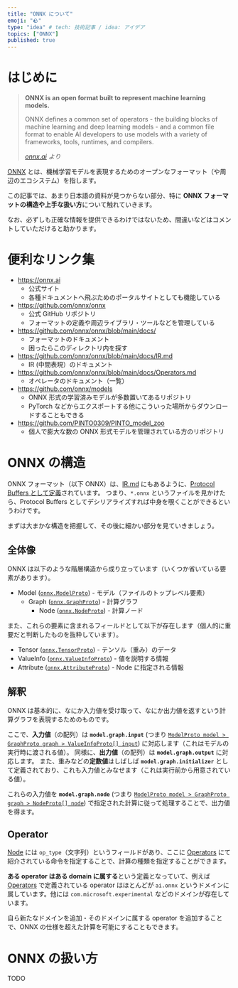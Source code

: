 ```yaml
---
title: "ONNX について"
emoji: "🪨"
type: "idea" # tech: 技術記事 / idea: アイデア
topics: ["ONNX"]
published: true
---
```


# はじめに

> **ONNX is an open format built to represent machine learning models.**
>
> ONNX defines a common set of operators -
> the building blocks of machine learning and deep learning models -
> and a common file format to enable AI developers to use models with
> a variety of frameworks, tools, runtimes, and compilers.
>
> *[onnx.ai](https://onnx.ai/) より*

[ONNX](https://github.com/onnx/onnx) とは、機械学習モデルを表現するためのオープンなフォーマット（や周辺のエコシステム）を指します。

この記事では、あまり日本語の資料が見つからない部分、特に **ONNX フォーマットの構造や上手な扱い方**について触れていきます。

なお、必ずしも正確な情報を提供できるわけではないため、間違いなどはコメントしていただけると助かります。

# 便利なリンク集

- https://onnx.ai
    - 公式サイト
    - 各種ドキュメントへ飛ぶためのポータルサイトとしても機能している
- https://github.com/onnx/onnx
    - 公式 GitHub リポジトリ
    - フォーマットの定義や周辺ライブラリ・ツールなどを管理している
- https://github.com/onnx/onnx/blob/main/docs/
    - フォーマットのドキュメント
    - 困ったらこのディレクトリ内を探す
- https://github.com/onnx/onnx/blob/main/docs/IR.md
    - IR (中間表現）のドキュメント
- https://github.com/onnx/onnx/blob/main/docs/Operators.md
    - オペレータのドキュメント（一覧）
- https://github.com/onnx/models
    - ONNX 形式の学習済みモデルが多数置いてあるリポジトリ
    - PyTorch などからエクスポートする他にこういった場所からダウンロードすることもできる
- https://github.com/PINTO0309/PINTO_model_zoo
    - 個人で膨大な数の ONNX 形式モデルを管理されている方のリポジトリ

# ONNX の構造

ONNX フォーマット（以下 ONNX）は、[IR.md](https://github.com/onnx/onnx/blob/main/docs/IR.md) にもあるように、[Protocol Buffers として定義](https://github.com/onnx/onnx/blob/main/onnx/onnx.proto)されています。
つまり、`*.onnx` というファイルを見かけたら、Protocol Buffers としてデシリアライズすれば中身を覗くことができるというわけです。

まずは大まかな構造を把握して、その後に細かい部分を見ていきましょう。

## 全体像

ONNX は以下のような階層構造から成り立っています（いくつか省いている要素があります）。

- Model ([`onnx.ModelProto`](https://github.com/onnx/onnx/blob/a66b596981156097da5988cf6f9527817e5bcad7/onnx/onnx-ml.proto#L348)) - モデル（ファイルのトップレベル要素）
    - Graph ([`onnx.GraphProto`](https://github.com/onnx/onnx/blob/a66b596981156097da5988cf6f9527817e5bcad7/onnx/onnx-ml.proto#L447)) - 計算グラフ
        - Node ([`onnx.NodeProto`](https://github.com/onnx/onnx/blob/a66b596981156097da5988cf6f9527817e5bcad7/onnx/onnx-ml.proto#L204)) - 計算ノード

また、これらの要素に含まれるフィールドとして以下が存在します（個人的に重要だと判断したものを抜粋しています）。

- Tensor ([`onnx.TensorProto`](https://github.com/onnx/onnx/blob/a66b596981156097da5988cf6f9527817e5bcad7/onnx/onnx-ml.proto#L487)) - テンソル（重み）のデータ
- ValueInfo ([`onnx.ValueInfoProto`](https://github.com/onnx/onnx/blob/a66b596981156097da5988cf6f9527817e5bcad7/onnx/onnx-ml.proto#L187)) - 値を説明する情報
- Attribute ([`onnx.AttributeProto`](https://github.com/onnx/onnx/blob/a66b596981156097da5988cf6f9527817e5bcad7/onnx/onnx-ml.proto#L120)) - Node に指定される情報

## 解釈

ONNX は基本的に、なにか入力値を受け取って、なにか出力値を返すという計算グラフを表現するためのものです。

ここで、**入力値**（の配列）は **`model.graph.input`** (つまり [`ModelProto model > GraphProto graph > ValueInfoProto[] input`](https://github.com/onnx/onnx/blob/a66b596981156097da5988cf6f9527817e5bcad7/onnx/onnx-ml.proto#L467)) に対応します（これはモデルの実行時に渡される値）。
同様に、**出力値**（の配列）は **`model.graph.output`** に対応します。
また、重みなどの**定数値**はしばしば **`model.graph.initializer`** として定義されており、これも入力値とみなせます（これは実行前から用意されている値）。

これらの入力値を **`model.graph.node`** (つまり [`ModelProto model > GraphProto graph > NodeProto[] node`](https://github.com/onnx/onnx/blob/a66b596981156097da5988cf6f9527817e5bcad7/onnx/onnx-ml.proto#L449)) で指定された計算に従って処理することで、出力値を得ます。

## Operator

[Node](https://github.com/onnx/onnx/blob/a66b596981156097da5988cf6f9527817e5bcad7/docs/IR.md#nodes) には `op_type`（文字列）というフィールドがあり、ここに [Operators](https://github.com/onnx/onnx/blob/main/docs/Operators.md) にて紹介されている命令を指定することで、計算の種類を指定することができます。

**ある operator はある domain に属する**という定義となっていて、例えば [Operators](https://github.com/onnx/onnx/blob/main/docs/Operators.md) で定義されている operator はほとんどが `ai.onnx` というドメインに属しています。他には `com.microsoft.experimental` などのドメインが存在しています。

自ら新たなドメインを追加・そのドメインに属する operator を追加することで、ONNX の仕様を超えた計算を可能にすることもできます。

# ONNX の扱い方

TODO
